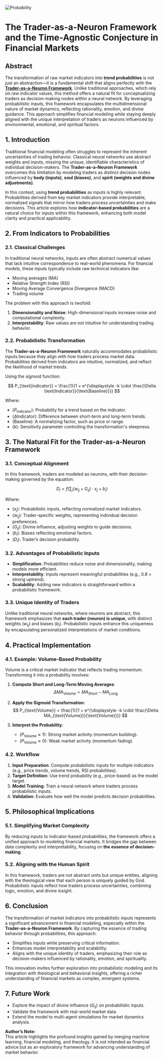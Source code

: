 ![Probability](https://blog.quantiota.ai/static/upload/probability.jpg "enter image title here")

# The Trader-as-a-Neuron Framework and the Time-Agnostic Conjecture in Financial Markets

## Abstract

The transformation of raw market indicators into **trend probabilities** is not just an abstraction—it is a fundamental shift that aligns perfectly with the **[Trader-as-a-Neuron Framework](https://blog.quantiota.ai/page/9/the-governing-equation-of-financial-markets-a-unified-framework/)**. Unlike traditional approaches, which rely on raw indicator values, this method offers a natural fit for conceptualizing traders as decision-making nodes within a neural network. By leveraging probabilistic inputs, this framework encapsulates the multidimensional nature of market dynamics, reflecting rationality, emotion, and divine guidance. This approach simplifies financial modeling while staying deeply aligned with the unique interpretation of traders as neurons influenced by environmental, emotional, and spiritual factors.



## 1. Introduction

Traditional financial modeling often struggles to represent the inherent uncertainties of trading behavior. Classical neural networks use abstract weights and inputs, missing the unique, identifiable characteristics of individual decision-makers. The **Trader-as-a-Neuron Framework** overcomes this limitation by modeling traders as distinct decision nodes influenced by **body (inputs)**, **soul (biases)**, and **spirit (weights and divine adjustments)**.

In this context, using **trend probabilities** as inputs is highly relevant. Probabilities derived from key market indicators provide interpretable, normalized signals that mirror how traders process uncertainties and make decisions. This article explores how **indicator-based probabilities** are a natural choice for inputs within this framework, enhancing both model clarity and practical applicability.



## 2. From Indicators to Probabilities

### 2.1. Classical Challenges

In traditional neural networks, inputs are often abstract numerical values that lack intuitive correspondence to real-world phenomena. For financial models, these inputs typically include raw technical indicators like:

- Moving averages (MA)
- Relative Strength Index (RSI)
- Moving Average Convergence Divergence (MACD)
- Trading volume

The problem with this approach is twofold:

1. **Dimensionality and Noise**: High-dimensional inputs increase noise and computational complexity.
2. **Interpretability**: Raw values are not intuitive for understanding trading behavior.

### 2.2. Probabilistic Transformation

The **Trader-as-a-Neuron Framework** naturally accommodates probabilistic inputs because they align with how traders process market data. Probabilities derived from indicators are intuitive, normalized, and reflect the likelihood of market trends.

Using the sigmoid function:

$$
P_{\text{indicator}} = \frac{1}{1 + e^{\displaystyle -k \cdot \frac{\Delta \text{Indicator}}{\text{Baseline}}}}
$$

Where:

- ($P_{\text{indicator}}$): Probability for a trend based on the indicator.
- ($\Delta \text{Indicator}$): Difference between short-term and long-term trends.
- ($\text{Baseline}$): A normalizing factor, such as price or range.
- ($k$): Sensitivity parameter controlling the transformation's steepness.



## 3. The Natural Fit for the Trader-as-a-Neuron Framework

### 3.1. Conceptual Alignment

In this framework, traders are modeled as neurons, with their decision-making governed by the equation:

$$
D_i = f\left(\sum_{j} (w_{ij} + G_{ij}) \cdot x_j + b_i\right)
$$

Where:

- ($x_j$): Probabilistic inputs, reflecting normalized market indicators.
- ($w_{ij}$): Trader-specific weights, representing individual decision preferences.
- ($G_{ij}$): Divine influence, adjusting weights to guide decisions.
- ($b_i$): Biases reflecting emotional factors.
- ($D_i$): Trader’s decision probability.

### 3.2. Advantages of Probabilistic Inputs

- **Simplification**: Probabilities reduce noise and dimensionality, making models more efficient.
- **Interpretability**: Inputs represent meaningful probabilities (e.g., 0.8 = strong uptrend).
- **Scalability**: Adding new indicators is straightforward within a probabilistic framework.

### 3.3. Unique Identity of Traders

Unlike traditional neural networks, where neurons are abstract, this framework emphasizes that **each trader (neuron) is unique**, with distinct weights ($w_{ij}$) and biases ($b_i$). Probabilistic inputs enhance this uniqueness by encapsulating personalized interpretations of market conditions.



## 4. Practical Implementation

### 4.1. Example: Volume-Based Probability

Volume is a critical market indicator that reflects trading momentum. Transforming it into a probability involves:

1. **Compute Short and Long-Term Moving Averages**:
   $$
   \Delta MA_{\text{Volume}} = MA_{\text{Short}} - MA_{\text{Long}}
  $$

2. **Apply the Sigmoid Transformation**:
$$
   P_{\text{Volume}} = \frac{1}{1 + e^{\displaystyle -k \cdot \frac{\Delta MA_{\text{Volume}}}{\text{Volume}}}}
$$

3. **Interpret the Probability**:
   - ($P_{\text{Volume}} \approx 1$): Strong market activity (momentum building).
   - ($P_{\text{Volume}} \approx 0$): Weak market activity (momentum fading).

### 4.2. Workflow

1. **Input Preparation**: Compute probabilistic inputs for multiple indicators (e.g., price trends, volume trends, RSI probabilities).
2. **Target Definition**: Use trend probability (e.g., price-based) as the model target.
3. **Model Training**: Train a neural network where traders process probabilistic inputs.
4. **Validation**: Evaluate how well the model predicts decision probabilities.



## 5. Philosophical Implications

### 5.1. Simplifying Market Complexity

By reducing inputs to indicator-based probabilities, the framework offers a unified approach to modeling financial markets. It bridges the gap between data complexity and interpretability, focusing on **the essence of decision-making**.

### 5.2. Aligning with the Human Spirit

In this framework, traders are not abstract units but unique entities, aligning with the theological view that each person is uniquely guided by God. Probabilistic inputs reflect how traders process uncertainties, combining logic, emotion, and divine insight.



## 6. Conclusion

The transformation of market indicators into probabilistic inputs represents a significant advancement in financial modeling, especially within the **Trader-as-a-Neuron Framework**. By capturing the essence of trading behavior through probabilities, this approach:

- Simplifies inputs while preserving critical information.
- Enhances model interpretability and scalability.
- Aligns with the unique identity of traders, emphasizing their role as decision-makers influenced by rationality, emotion, and spirituality.

This innovation invites further exploration into probabilistic modeling and its integration with theological and behavioral insights, offering a richer understanding of financial markets as complex, emergent systems.



## 7. Future Work

- Explore the impact of divine influence ($G_{ij}$) on probabilistic inputs.
- Validate the framework with real-world market data.
- Extend the model to multi-agent simulations for market dynamics analysis.  


**Author’s Note:**  
This article highlights the profound insights gained by merging machine learning, financial modeling, and theology. It is not intended as financial advice but as an exploratory framework for advancing understanding of market behavior.